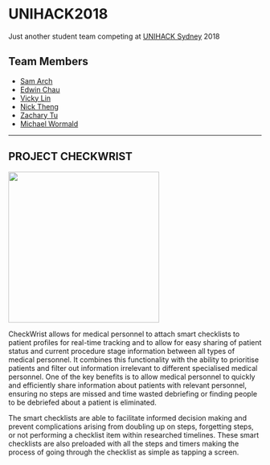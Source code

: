 # UNIHACK2018

Just another student team competing at [UNIHACK Sydney](https://unihack.net/sydney/) 2018

## Team Members
- [Sam Arch](https://github.com/SamArch27)
- [Edwin Chau](https://github.com/edwinchau)
- [Vicky Lin](https://github.com/vicky1in)
- [Nick Theng](https://github.com/Nick421)
- [Zachary Tu](https://github.com/ZacIsTerrible)
- [Michael Wormald](https://github.com/MendicantTanget)

***

## PROJECT CHECKWRIST

<img src="https://github.com/edwinchau/UNIHACK2018/blob/master/CheckWrist%20Logo.png?raw=true" width="300">

CheckWrist allows for medical personnel to attach smart checklists to patient profiles for real-time tracking and to allow for easy sharing of patient status and current procedure stage information between all types of medical personnel. It combines this functionality with the ability to prioritise patients and filter out information irrelevant to different specialised medical personnel. One of the key benefits is to allow medical personnel to quickly and efficiently share information about patients with relevant personnel, ensuring no steps are missed and time wasted debriefing or finding people to be debriefed about a patient is eliminated. 

The smart checklists are able to facilitate informed decision making and prevent complications arising from doubling up on steps, forgetting steps, or not performing a checklist item within researched timelines. These smart checklists are also preloaded with all the steps and timers making the process of going through the checklist as simple as tapping a screen. 

